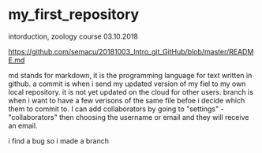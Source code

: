 # my_first_repository
intorduction, zoology course 03.10.2018

https://github.com/semacu/20181003_Intro_git_GitHub/blob/master/README.md

md stands for markdown, it is the programming language for text written in github.
a commit is when i send my updated version of my fiel to my own local repository. it is not yet updated on the cloud for other users.
branch is when i want to have a few verisons of the same file befoe i decide which them to commit to.
I can add collaborators by going to "settings" - "collaborators" then choosing the username or email and they will receive an email. 

i find a bug so i made a branch
